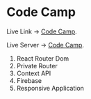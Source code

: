 # Code Camp

Live Link -> [Code Camp](https://codecamp-ebe1d.web.app/).

Live Server -> [Code Camp](https://codecamp-server.vercel.app/).

1. React Router Dom
2. Private Router
3. Context API
4. Firebase
5. Responsive Application
